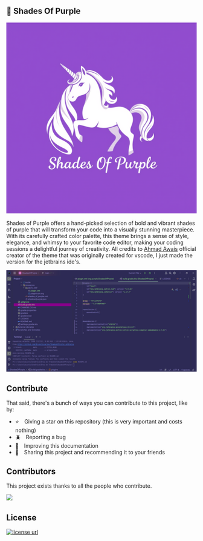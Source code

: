 ## 🦄 Shades Of Purple

<img src="./img/icon.png">

Shades of Purple offers a hand-picked selection of bold and vibrant shades of purple that will transform your code into a visually stunning masterpiece. With its carefully crafted color palette, this theme brings a sense of style, elegance, and whimsy to your favorite code editor, making your coding sessions a delightful journey of creativity. All credits to <a href="https://github.com/ahmadawais">Ahmad Awais</a> official creator of the theme that was originally created for vscode, I just made the version for the jetbrains ide's. 

<img src="./img/shadesofpurple.jpg">


## Contribute

That said, there's a bunch of ways you can contribute to this project, like by:

* ⭐ Giving a star on this repository (this is very important and costs nothing)
* 🪲 Reporting a bug
* 📄 Improving this documentation
* 🚨 Sharing this project and recommending it to your friends


## Contributors

This project exists thanks to all the people who contribute.

<a href="https://github.com/BrunoCiccarino/ShadesOfPurple-JetBrains/graphs/contributors">
  <img src="https://contrib.rocks/image?repo=BrunoCiccarino/ShadesOfPurple-JetBrains&max=24" />
</a>

## License

<!-- License -->
  <a href="LICENSE" target="_blank" rel="noopener noreferrer">
    <img alt="license url" src="https://img.shields.io/badge/license%20-MIT-1C1E26?style=for-the-badge&labelColor=1C1E26&color=61ffca"/>
  </a>

